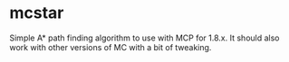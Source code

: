 # mcstar
Simple A* path finding algorithm to use with MCP for 1.8.x. It should also work with other versions of MC with a bit of tweaking.
